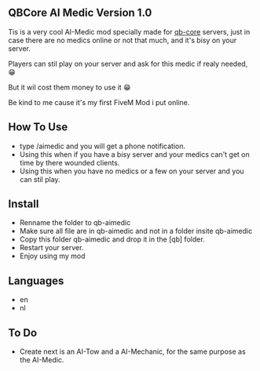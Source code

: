 ## QBCore AI Medic Version 1.0
Tis is a very cool AI-Medic mod specially made for [qb-core](https://github.com/qbcore-framework/qb-core) servers, 
just in case there are no medics online or not that much, and it's bisy on your server.

Players can stil play on your server and ask for this medic if realy needed, 😁 

But it wil cost them money to use it 😁

Be kind to me cause it's my first FiveM Mod i put online.

## How To Use
- type /aimedic and you will get a phone notification.
- Using this when if you have a bisy server and your medics can't get on time by there wounded clients.
- Using this when you have no medics or a few on your server and you can stil play.


## Install
- Renname the folder to qb-aimedic
- Make sure all file are in qb-aimedic and not in a folder insite qb-aimedic
- Copy this folder qb-aimedic and drop it in the [qb] folder.
- Restart your server.
- Enjoy using my mod

## Languages
- en
- nl

## To Do
- Create next is an AI-Tow and a AI-Mechanic, for the same purpose as the AI-Medic.
